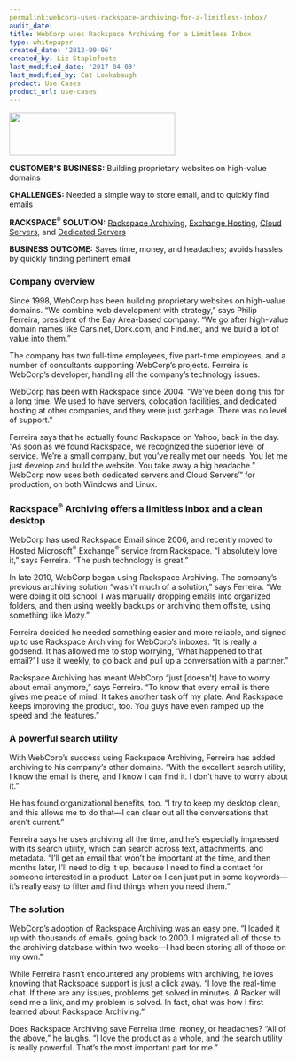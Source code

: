 ```yaml
---
permalink:webcorp-uses-rackspace-archiving-for-a-limitless-inbox/
audit_date:
title: WebCorp uses Rackspace Archiving for a Limitless Inbox
type: whitepaper
created_date: '2012-09-06'
created_by: Liz Staplefoote
last_modified_date: '2017-04-03'
last_modified_by: Cat Lookabaugh
product: Use Cases
product_url: use-cases
---
```


<a href="http://webcorp.com/">
   <img src="{% asset_path use-cases/webcorp-uses-rackspace-archiving-for-a-limitless-inbox/WebCorp_logo.jpg %}" width="299" height="78" />
</a>

**CUSTOMER'S BUSINESS:** Building proprietary websites on high-value domains

**CHALLENGES:** Needed a simple way to store email, and to quickly find emails

**RACKSPACE<sup>&reg;</sup> SOLUTION:** [Rackspace
Archiving](http://www.rackspace.com/apps/email_hosting/email_archiving/),
[Exchange
Hosting](http://www.rackspace.com/apps/email_hosting/exchange_hosting/),
[Cloud
Servers](http://www.rackspace.com/cloud/cloud_hosting_products/servers/),
and [Dedicated
Servers](http://www.rackspace.com/managed_hosting/)

**BUSINESS OUTCOME:** Saves time, money, and headaches; avoids hassles by
quickly finding pertinent email

### Company overview

Since 1998, WebCorp has been building proprietary websites on high-value
domains. “We combine web development with strategy,” says Philip
Ferreira, president of the Bay Area-based company. “We go after
high-value domain names like Cars.net, Dork.com, and Find.net, and we
build a lot of value into them.”

The company has two full-time employees, five part-time employees, and a
number of consultants supporting WebCorp’s projects. Ferreira is
WebCorp’s developer, handling all the company’s technology issues.

WebCorp has been with Rackspace since 2004. “We’ve been doing this for a
long time. We used to have servers, colocation facilities, and dedicated
hosting at other companies, and they were just garbage. There was no
level of support.”

Ferreira says that he actually found Rackspace on Yahoo, back in the
day. “As soon as we found Rackspace, we recognized the superior level of
service. We’re a small company, but you’ve really met our needs. You let
me just develop and build the website. You take away a big headache.”
WebCorp now uses both dedicated servers and Cloud Servers™ for
production, on both Windows and Linux.

### Rackspace<sup>&reg;</sup> Archiving offers a limitless inbox and a clean desktop

WebCorp has used Rackspace Email since 2006, and recently moved to
Hosted Microsoft<sup>&reg;</sup> Exchange<sup>&reg;</sup> service from
Rackspace. “I absolutely love it,” says Ferreira. “The push technology is
great.”

In late 2010, WebCorp began using Rackspace Archiving. The company’s
previous archiving solution “wasn’t much of a solution,” says Ferreira.
“We were doing it old school. I was manually dropping emails into
organized folders, and then using weekly backups or archiving them
offsite, using something like Mozy.”

Ferreira decided he needed something easier and more reliable, and
signed up to use Rackspace Archiving for WebCorp’s inboxes. “It is
really a godsend. It has allowed me to stop worrying, ‘What happened to
that email?’ I use it weekly, to go back and pull up a conversation with
a partner.”

Rackspace Archiving has meant WebCorp “just [doesn’t] have to worry
about email anymore,” says Ferreira. “To know that every email is there
gives me peace of mind. It takes another task off my plate. And
Rackspace keeps improving the product, too. You guys have even ramped up
the speed and the features.”

### A powerful search utility

With WebCorp’s success using Rackspace Archiving, Ferreira has added
archiving to his company’s other domains. “With the excellent search
utility, I know the email is there, and I know I can find it. I don’t
have to worry about it.”

He has found organizational benefits, too. “I try to keep my desktop
clean, and this allows me to do that—I can clear out all the
conversations that aren’t current.”

Ferreira says he uses archiving all the time, and he’s especially
impressed with its search utility, which can search across text,
attachments, and metadata. “I’ll get an email that won’t be important at
the time, and then months later, I’ll need to dig it up, because I need
to find a contact for someone interested in a product. Later on I can
just put in some keywords—it’s really easy to filter and find things
when you need them.”

### The solution

WebCorp’s adoption of Rackspace Archiving was an easy one. “I loaded it
up with thousands of emails, going back to 2000. I migrated all of those
to the archiving database within two weeks—I had been storing all of
those on my own."

While Ferreira hasn’t encountered any problems with archiving, he loves
knowing that Rackspace support is just a click away. “I love the
real-time chat. If there are any issues, problems get solved in minutes.
A Racker will send me a link, and my problem is solved. In fact, chat
was how I first learned about Rackspace Archiving.”

Does Rackspace Archiving save Ferreira time, money, or headaches? “All
of the above,” he laughs. “I love the product as a whole, and the search
utility is really powerful. That’s the most important part for me.”

